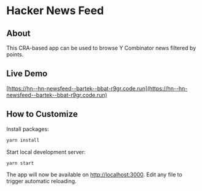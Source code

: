# Hacker News Feed

## About

This CRA-based app can be used to browse Y Combinator news filtered by points.

## Live Demo

[https://hn--hn-newsfeed--bartek--bbat-r9gr.code.run](https://hn--hn-newsfeed--bartek--bbat-r9gr.code.run)

## How to Customize

Install packages:

```bash
yarn install
```

Start local development server:
```bash
yarn start
```

The app will now be available on [http://localhost:3000](http://localhost:3000).
Edit any file to trigger automatic reloading.
